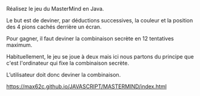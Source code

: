 Réalisez le jeu du MasterMind en Java.

Le but est de deviner, par déductions successives, la couleur et la position des 4 pions cachés derrière un écran.

Pour gagner, il faut deviner la combinaison secrète en 12 tentatives maximum.

Habituellement, le jeu se joue à deux mais ici nous partons du principe que c'est l'ordinateur qui fixe la combinaison secrète.

L’utilisateur doit donc deviner la combinaison.

https://max62c.github.io/JAVASCRIPT/MASTERMIND/index.html
